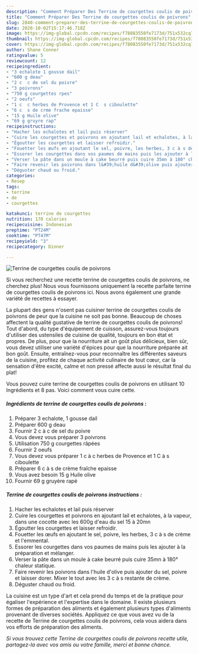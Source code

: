 ```yaml
---
description: "Comment Préparer Des Terrine de courgettes coulis de poivrons"
title: "Comment Préparer Des Terrine de courgettes coulis de poivrons"
slug: 2840-comment-preparer-des-terrine-de-courgettes-coulis-de-poivrons
date: 2020-10-02T15:17:46.718Z
image: https://img-global.cpcdn.com/recipes/f78083550fe7173d/751x532cq70/terrine-de-courgettes-coulis-de-poivrons-photo-principale-de-la-recette.jpg
thumbnail: https://img-global.cpcdn.com/recipes/f78083550fe7173d/751x532cq70/terrine-de-courgettes-coulis-de-poivrons-photo-principale-de-la-recette.jpg
cover: https://img-global.cpcdn.com/recipes/f78083550fe7173d/751x532cq70/terrine-de-courgettes-coulis-de-poivrons-photo-principale-de-la-recette.jpg
author: Shane Conner
ratingvalue: 5
reviewcount: 12
recipeingredient:
- "3 echalote 1 gousse dail"
- "600 g deau"
- "2 c  c de sel du poivre"
- "3 poivrons"
- "750 g courgettes rpes"
- "2 oeufs"
- "1 c  c herbes de Provence et 1 C  s ciboulette"
- "6 c  s de crme frache epaisse"
- "15 g Huile olive"
- "69 g gruyre rap"
recipeinstructions:
- "Hacher les echalotes et lail puis réserver"
- "Cuire les courgettes et poivrons en ajoutant lail et echalotes, à la vapeur, dans une cocotte avec les 600g d&#39;eau du sel 15 à 20mn"
- "Égoutter les courgettes et laisser refroidir."
- "Fouetter les œufs en ajoutant le sel, poivre, les herbes, 3 c à s de crème et l&#39;emmental."
- "Essorer les courgettes dans vos paumes de mains puis les ajouter à la préparation et mélanger."
- "Verser la pâte dans un moule à cake beurré puis cuire 35mn à 180° chaleur statique."
- "Faire revenir les poivrons dans l&#39;huile d&#39;olive puis ajouter du sel, poivre et laisser dorer. Mixer le tout avec les 3 c à s restante de crème."
- "Déguster chaud ou froid."
categories:
- Resep
tags:
- terrine
- de
- courgettes

katakunci: terrine de courgettes 
nutrition: 178 calories
recipecuisine: Indonesian
preptime: "PT24M"
cooktime: "PT47M"
recipeyield: "3"
recipecategory: Dinner

---
```



![Terrine de courgettes coulis de poivrons](https://img-global.cpcdn.com/recipes/f78083550fe7173d/751x532cq70/terrine-de-courgettes-coulis-de-poivrons-photo-principale-de-la-recette.jpg)

Si vous recherchez une recette terrine de courgettes coulis de poivrons, ne cherchez plus! Nous vous fournissons uniquement la recette parfaite terrine de courgettes coulis de poivrons ici. Nous avons également une grande variété de recettes à essayer.

La plupart des gens n'osent pas cuisiner terrine de courgettes coulis de poivrons de peur que la cuisine ne soit pas bonne. Beaucoup de choses affectent la qualité gustative de terrine de courgettes coulis de poivrons! Tout d'abord, du type d'équipement de cuisson, assurez-vous toujours d'utiliser des ustensiles de cuisine de qualité, toujours en bon état et propres. De plus, pour que la nourriture ait un goût plus délicieux, bien sûr, vous devez utiliser une variété d'épices pour que la nourriture préparée ait bon goût. Ensuite, entraînez-vous pour reconnaître les différentes saveurs de la cuisine, profitez de chaque activité culinaire de tout cœur, car la sensation d'être excité, calme et non pressé affecte aussi le résultat final du plat!

<!--inarticleads1-->

Vous pouvez cuire terrine de courgettes coulis de poivrons en utilisant 10 Ingrédients et 8 pas. Voici comment vous cuire cette.

##### Ingrédients de terrine de courgettes coulis de poivrons :

1. Préparer 3 echalote, 1 gousse dail
1. Préparer 600 g deau
1. Fournir 2 c à c de sel du poivre
1. Vous devez vous préparer 3 poivrons
1. Utilisation 750 g courgettes râpées
1. Fournir 2 oeufs
1. Vous devez vous préparer 1 c à c herbes de Provence et 1 C à s ciboulette
1. Préparer 6 c à s de crème fraîche epaisse
1. Vous avez besoin 15 g Huile olive
1. Fournir 69 g gruyère rapé




<!--inarticleads2-->

##### Terrine de courgettes coulis de poivrons instructions :

1. Hacher les echalotes et lail puis réserver
1. Cuire les courgettes et poivrons en ajoutant lail et echalotes, à la vapeur, dans une cocotte avec les 600g d&#39;eau du sel 15 à 20mn
1. Égoutter les courgettes et laisser refroidir.
1. Fouetter les œufs en ajoutant le sel, poivre, les herbes, 3 c à s de crème et l&#39;emmental.
1. Essorer les courgettes dans vos paumes de mains puis les ajouter à la préparation et mélanger.
1. Verser la pâte dans un moule à cake beurré puis cuire 35mn à 180° chaleur statique.
1. Faire revenir les poivrons dans l&#39;huile d&#39;olive puis ajouter du sel, poivre et laisser dorer. Mixer le tout avec les 3 c à s restante de crème.
1. Déguster chaud ou froid.




<!--inarticleads1-->

<p>
La cuisine est un type d'art et cela prend du temps et de la pratique pour égaliser l'expérience et l'expertise dans le domaine. Il existe plusieurs formes de préparation des aliments et également plusieurs types d'aliments provenant de diverses sociétés. Appliquez ce que vous avez vu de la recette de Terrine de courgettes coulis de poivrons, cela vous aidera dans vos efforts de préparation des aliments.
</p>

<p>
<i>Si vous trouvez cette Terrine de courgettes coulis de poivrons recette utile, partagez-la avec vos amis ou votre famille, merci et bonne chance.</i>
</p>
